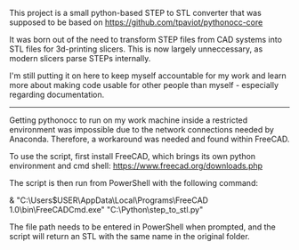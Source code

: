 This project is a small python-based STEP to STL converter that was supposed to be based on https://github.com/tpaviot/pythonocc-core

It was born out of the need to transform STEP files from CAD systems into STL files for 3d-printing slicers. This is now largely unneccessary, as modern slicers parse STEPs internally.

I'm still putting it on here to keep myself accountable for my work and learn more about making code usable for other people than myself - especially regarding documentation.

---------------------------------

Getting pythonocc to run on my work machine inside a restricted environment was impossible due to the network connections needed by Anaconda. Therefore, a workaround was needed and found within FreeCAD.

To use the script, first install FreeCAD, which brings its own python environment and cmd shell: https://www.freecad.org/downloads.php

The script is then run from PowerShell with the following command:

& "C:\Users\$USER\AppData\Local\Programs\FreeCAD 1.0\bin\FreeCADCmd.exe" "C:\Python\step_to_stl.py"

The file path needs to be entered in PowerShell when prompted, and the script will return an STL with the same name in the original folder.
